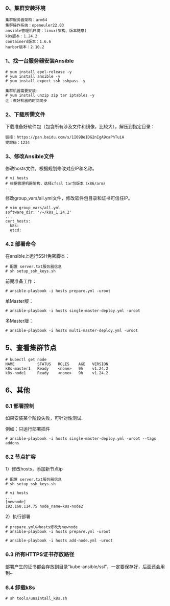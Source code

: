 ### 0、集群安装环境
```
集群服务器架构：arm64
集群操作系统：openeuler22.03
ansible管理机环境：linux(架构、版本随意)
k8s版本：1.24.2
containerd版本：1.6.6
harbor版本：2.10.2
```


### 1、找一台服务器安装Ansible
```
# yum install epel-release -y
# yum install ansible -y
# yum install expect ssh sshpass -y

集群机器需要安装:
# yum install unzip zip tar iptables -y
注：做好机器的时间同步
```
### 2、下载所需文件

下载准备好软件包（包含所有涉及文件和镜像，比较大），解压到指定目录：

```
链接：https://pan.baidu.com/s/1I09BeIDG2nIgA9caPhTuiA 
提取码：1234
```
### 3、修改Ansible文件

修改hosts文件，根据规划修改对应IP和名称。

```
# vi hosts
# 根据管理机器架构，选择cfssl tar包版本（x86/arm）
...
```
修改group_vars/all.yml文件，修改软件包目录和证书可信任IP。

```
# vim group_vars/all.yml
software_dir: '/~/k8s_1.24.2'
...
cert_hosts:
  k8s:
  etcd:
```

### 4.2 部署命令
在ansible上运行SSH免密脚本：

```
# 配置 server.txt服务器信息
# sh setup_ssh_keys.sh
```

前期准备工作：
```
# ansible-playbook -i hosts prepare.yml -uroot
```

单Master版：
```
# ansible-playbook -i hosts single-master-deploy.yml -uroot
```
多Master版：
```
# ansible-playbook -i hosts multi-master-deploy.yml -uroot
```

## 5、查看集群节点
```
# kubectl get node
NAME          STATUS   ROLES    AGE   VERSION
k8s-master1   Ready    <none>   9h    v1.24.2
k8s-node1     Ready    <none>   9h    v1.24.2
```

## 6、其他
### 6.1 部署控制
如果安装某个阶段失败，可针对性测试.

例如：只运行部署插件
```
# ansible-playbook -i hosts single-master-deploy.yml -uroot --tags addons
```

### 6.2 节点扩容
1）修改hosts，添加新节点ip

```
# 配置 server.txt服务器信息
# sh setup_ssh_keys.sh

# vi hosts
...
[newnode]
192.168.114.75 node_name=k8s-node2
```
2）执行部署
```
# prepare.yml中hosts修改为newnode
# ansible-playbook -i hosts prepare.yml -uroot

# ansible-playbook -i hosts add-node.yml -uroot
```
### 6.3 所有HTTPS证书存放路径
部署产生的证书都会存放到目录“kube-ansible/ssl”，一定要保存好，后面还会用到~

### 6.4 卸载k8s
```
# sh tools/unsintall_k8s.sh
```
